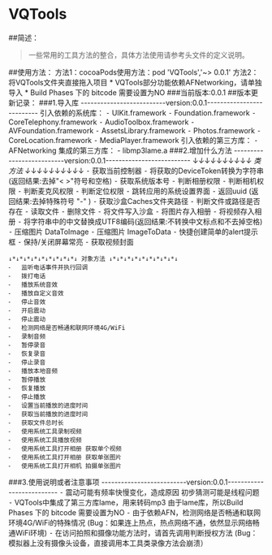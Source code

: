 # VQTools
##简述：
>一些常用的工具方法的整合，具体方法使用请参考头文件的定义说明。

##使用方法：
	方法1：cocoaPods使用方法：pod 'VQTools','~> 0.0.1'
	方法2：将VQTools文件夹直接拖入项目
				* VQTools部分功能依赖AFNetworking，请单独导入
				* Build Phases 下的 bitcode 需要设置为NO
###当前版本:0.0.1
##版本更新记录：
###1.导入库
	--------------------------version:0.0.1--------------------------
	引入依赖的系统库：
	⁃	UIKit.framework
	⁃	Foundation.framework
	⁃	CoreTelephony.framework
	⁃	AudioToolbox.framework
	⁃	AVFoundation.framework
	⁃	AssetsLibrary.framework
	⁃	Photos.framework
	⁃	CoreLocation.framework
	⁃	MediaPlayer.framework
	引入依赖的第三方库：
	⁃	AFNetworking
	集成的第三方库：
	-	libmp3lame.a
###2.增加什么方法
	--------------------------version:0.0.1--------------------------
	↓*↓*↓*↓*↓*↓*↓*↓*↓*↓ 类方法 ↓*↓*↓*↓*↓*↓*↓*↓*↓*↓
	⁃	获取当前控制器
	⁃	将获取的DeviceToken转换为字符串(返回结果:去掉"< >"符号和空格)
	⁃	获取系统版本号
	⁃	判断相册权限
	⁃	判断相机权限
	⁃	判断麦克风权限
	⁃	判断定位权限
	⁃	跳转应用的系统设置界面
	⁃	返回uuid (返回结果:去掉特殊符号 "-" )
	⁃	获取沙盒Caches文件夹路径
	⁃	判断文件或路径是否存在
	⁃	读取文件
	⁃	删除文件
	⁃	将文件写入沙盒
	⁃	将图片存入相册
	⁃	将视频存入相册
	⁃	将字符串中的中文替换成UTF8编码(返回结果:不转换中文标点和不去掉空格)
	⁃	压缩图片 DataToImage
	⁃	压缩图片 ImageToData
	⁃	快捷创建简单的alert提示框
	⁃	保持/关闭屏幕常亮
	⁃	获取视频封面

	↓*↓*↓*↓*↓*↓*↓*↓*↓*↓ 对象方法 ↓*↓*↓*↓*↓*↓*↓*↓*↓*↓
	⁃	监听电话事件并执行回调
	⁃	拨打电话
	⁃	播放系统音效
	⁃	播放自定义音效
	⁃	停止音效
	⁃	开启震动
	⁃	停止震动
	⁃	检测网络是否畅通和联网环境4G/WiFi
	⁃	录制音频
	⁃	暂停录音
	⁃	恢复录音
	⁃	停止录音
	⁃	播放本地音频
	⁃	暂停播放
	⁃	恢复播放
	⁃	停止播放
	⁃	设置当前播放的进度时间
	⁃	获取当前播放的进度时间
	⁃	获取文件总时长
	⁃	使用系统工具录制视频
	⁃	使用系统工具播放视频
	⁃	使用系统工具打开相册 获取单个视频
	⁃	使用系统工具打开相册 获取单张图片
	⁃	使用系统工具打开相机 拍摄单张图片

###3.使用说明或者注意事项
	--------------------------version:0.0.1--------------------------
	⁃ 震动可能有频率快慢变化，造成原因 初步猜测可能是线程问题 
	⁃ VQTools中集成了第三方库lame，用来转码mp3
		由于lame库，所以Build Phases 下的 bitcode 需要设置为NO
	⁃ 由于依赖AFN，检测网络是否畅通和联网环境4G/WiFi的特殊情况
		(Bug：如果连上热点，热点网络不通，依然显示网络畅通WiFi环境)
	⁃ 在访问拍照和摄像功能方法时，请首先调用判断授权方法
		(Bug：模拟器上没有摄像头设备，直接调用本工具类录像方法会崩溃）